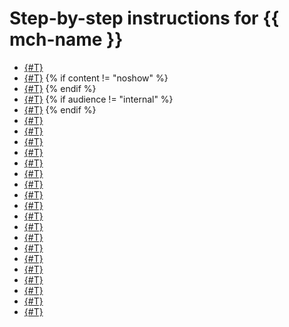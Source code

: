 # Step-by-step instructions for {{ mch-name }}

- [{#T}](cluster-list.md)
- [{#T}](cluster-create.md)
{% if content != "noshow" %}
- [{#T}](data-migration.md)
{% endif %}
- [{#T}](connect.md)
{% if audience != "internal" %}
- [{#T}](cluster-stop.md)
{% endif %}
- [{#T}](web-sql-query.md)
- [{#T}](insert.md)
- [{#T}](update.md)
- [{#T}](s3-access.md)
- [{#T}](dictionaries.md)
- [{#T}](internal-dictionaries.md)
- [{#T}](ml-models.md)
- [{#T}](format-schemas.md)
- [{#T}](datalens-connect.md)
- [{#T}](cluster-version-update.md)
- [{#T}](zk-hosts.md)
- [{#T}](hosts.md)
- [{#T}](databases.md)
- [{#T}](cluster-users.md)
- [{#T}](cluster-backups.md)
- [{#T}](shards.md)
- [{#T}](shard-groups.md)
- [{#T}](cluster-delete.md)
- [{#T}](monitoring.md)
